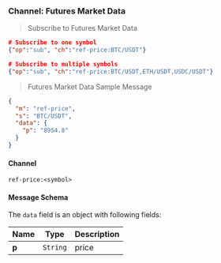 ### Channel: Futures Market Data

> Subscribe to Futures Market Data

```json
# Subscribe to one symbol
{"op":"sub", "ch":"ref-price:BTC/USDT"}

# Subscribe to multiple symbols
{"op":"sub", "ch":"ref-price:BTC/USDT,ETH/USDT,USDC/USDT"}
```

> Futures Market Data Sample Message

```json
{
  "m": "ref-price",
  "s": "BTC/USDT",
  "data": {
    "p": "8954.8"
  }
}
```

#### Channel

`ref-price:<symbol>`


#### Message Schema

The `data` field is an object with following fields:

 Name    | Type      | Description
-------- | --------- | -------------
**p**    | `String`  | price 

